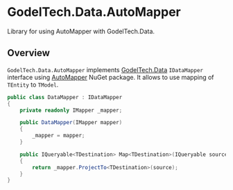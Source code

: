 # GodelTech.Data.AutoMapper

Library for using AutoMapper with GodelTech.Data.

## Overview
`GodelTech.Data.AutoMapper` implements [GodelTech.Data](https://github.com/GodelTech/GodelTech.Data) `IDataMapper` interface using [AutoMapper](https://www.nuget.org/packages/AutoMapper) NuGet package. It allows to use mapping of `TEntity` to `TModel`.

```csharp
public class DataMapper : IDataMapper
{
    private readonly IMapper _mapper;

    public DataMapper(IMapper mapper)
    {
        _mapper = mapper;
    }

    public IQueryable<TDestination> Map<TDestination>(IQueryable source)
    {
        return _mapper.ProjectTo<TDestination>(source);
    }
}
```
